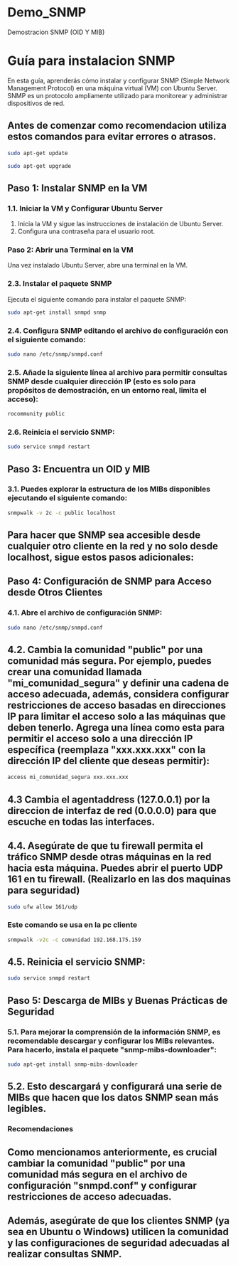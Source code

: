 # Demo_SNMP
Demostracion SNMP (OID Y MIB)
# Guía para instalacion SNMP 

En esta guía, aprenderás cómo instalar y configurar SNMP (Simple Network Management Protocol) en una máquina virtual (VM) con Ubuntu Server. SNMP es un protocolo ampliamente utilizado para monitorear y administrar dispositivos de red.

## Antes de comenzar como recomendacion utiliza estos comandos para evitar errores o atrasos.
```bash
sudo apt-get update
```
```bash
sudo apt-get upgrade
```
## Paso 1: Instalar SNMP en la VM

### 1.1. Iniciar la VM y Configurar Ubuntu Server

1. Inicia la VM y sigue las instrucciones de instalación de Ubuntu Server.
2. Configura una contraseña para el usuario root.

### Paso 2: Abrir una Terminal en la VM

Una vez instalado Ubuntu Server, abre una terminal en la VM.

### 2.3. Instalar el paquete SNMP

Ejecuta el siguiente comando para instalar el paquete SNMP:

```bash
sudo apt-get install snmpd snmp
```
### 2.4.  Configura SNMP editando el archivo de configuración con el siguiente comando:
```bash
sudo nano /etc/snmp/snmpd.conf
```
### 2.5. Añade la siguiente línea al archivo para permitir consultas SNMP desde cualquier dirección IP (esto es solo para propósitos de demostración, en un entorno real, limita el acceso):
```bash
rocommunity public
```
### 2.6. Reinicia el servicio SNMP:
```bash
sudo service snmpd restart
```
## Paso 3: Encuentra un OID y MIB
### 3.1.  Puedes explorar la estructura de los MIBs disponibles ejecutando el siguiente comando:
```bash
snmpwalk -v 2c -c public localhost
```
## Para hacer que SNMP sea accesible desde cualquier otro cliente en la red y no solo desde localhost, sigue estos pasos adicionales:
## Paso 4: Configuración de SNMP para Acceso desde Otros Clientes
### 4.1. Abre el archivo de configuración SNMP:
```bash
sudo nano /etc/snmp/snmpd.conf
```
## 4.2. Cambia la comunidad "public" por una comunidad más segura. Por ejemplo, puedes crear una comunidad llamada "mi_comunidad_segura" y definir una cadena de acceso adecuada, además, considera configurar restricciones de acceso basadas en direcciones IP para limitar el acceso solo a las máquinas que deben tenerlo. Agrega una línea como esta para permitir el acceso solo a una dirección IP específica (reemplaza "xxx.xxx.xxx" con la dirección IP del cliente que deseas permitir):
```bash
access mi_comunidad_segura xxx.xxx.xxx
```
## 4.3 Cambia el agentaddress (127.0.0.1) por la direccion de interfaz de red (0.0.0.0) para que escuche en todas las interfaces.
## 4.4. Asegúrate de que tu firewall permita el tráfico SNMP desde otras máquinas en la red hacia esta máquina. Puedes abrir el puerto UDP 161 en tu firewall. (Realizarlo en las dos maquinas para seguridad)
```bash
sudo ufw allow 161/udp
```
### Este comando se usa en la pc cliente
```bash
snmpwalk -v2c -c comunidad 192.168.175.159 
```
## 4.5. Reinicia el servicio SNMP:
```bash
sudo service snmpd restart
```
## Paso 5: Descarga de MIBs y Buenas Prácticas de Seguridad

### 5.1. Para mejorar la comprensión de la información SNMP, es recomendable descargar y configurar los MIBs relevantes. Para hacerlo, instala el paquete "snmp-mibs-downloader":
```bash
sudo apt-get install snmp-mibs-downloader
```
## 5.2. Esto descargará y configurará una serie de MIBs que hacen que los datos SNMP sean más legibles.
### Recomendaciones 


## Como mencionamos anteriormente, es crucial cambiar la comunidad "public" por una comunidad más segura en el archivo de configuración "snmpd.conf" y configurar restricciones de acceso adecuadas.

## Además, asegúrate de que los clientes SNMP (ya sea en Ubuntu o Windows) utilicen la comunidad y las configuraciones de seguridad adecuadas al realizar consultas SNMP.

